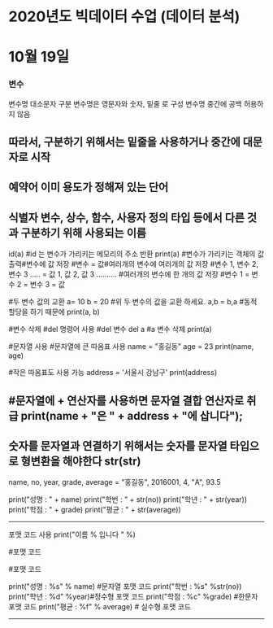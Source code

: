 2020년도 빅데이터 수업 (데이터 분석)
=============
10월 19일
======

### 변수
변수명 대소문자 구분
변수명은 영문자와 숫자, 밑줄 로 구성
변수명 중간에 공백 허용하지 않음

따라서, 구분하기 위해서는 밑줄을 사용하거나 중간에 대문자로 시작
----------------------
예약어 
이미 용도가 정해져 있는 단어 
-----------------------
식별자 
변수, 상수, 함수, 사용자 정의 타입 등에서 
다른 것과 구분하기 위해 사용되는 이름
--------------------------------
id(a) #id 는 변수가 가리키는 메모리의 주소 반환
print(a) #변수가 가리키는 객체의 값 출력#변수에 값 저장
#변수 = 값#여러개의 변수에 여러개의 값 저장
#변수 1, 변수 2, 변수 3 ..... = 값 1, 값 2, 값 3 ..........
#여러개의 변수에 한 개의 값 저장
#변수 1 = 변수 2 = 변수 3 = 값 

#두 변수 값의 교환
a= 10
b = 20
#위 두 변수의 값을 교환 하세요.
a,b = b,a #동적 할당을 하기 때문에
print(a, b)

#변수 삭제 
#del 명령어 사용
#del 변수 
del a #a 변수 삭제
print(a)

#문자열 사용 
#문자열에 큰 따옴표 사용
name = "홍길동"
age = 23
print(name, age)

#작은 따옴표도 사용 가능
address = '서울시 강남구'
print(address)

#문자열에 + 연산자를 사용하면 문자열 결합 연산자로 취급
print(name + "은 " + address + "에 삽니다");
------------------
숫자를 문자열과 연결하기 위해서는 
숫자를 문자열 타입으로 형변환을 해야한다 
str(str)
--------------------

name, no, year, grade, average = "홍길동", 2016001, 4, "A", 93.5

print("성명 : " + name)
print("학번 : " + str(no))
print("학년 : " + str(year))
print("학점 : " + grade)
print("평균 : " + str(average))

-----------
포맷 코드 사용
print("이름 % 입니다 " %)

#포맷 코드

#포맷 코드

print("성명 : %s" % name) #문자열 포맷 코드
print("학번 : %s" %str(no))
print("학년 : %d"  %year)#정수형 포맷 코드
print("학점 : %c" %grade) #한문자 포맷 코드
print("평균 : %f" % average) # 실수형 포맷 코드 

-----------------------
